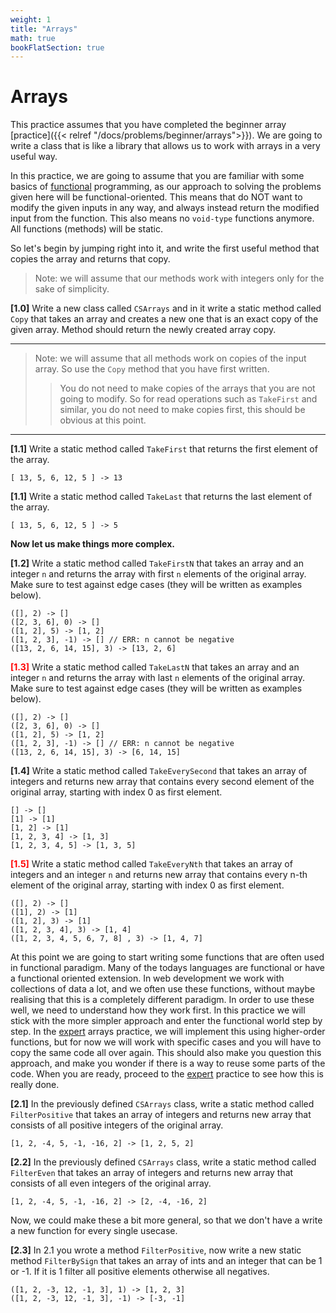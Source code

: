 ```yaml
---
weight: 1
title: "Arrays"
math: true
bookFlatSection: true
---
```


# Arrays

This practice assumes that you have completed the beginner array [practice]({{< relref "/docs/problems/beginner/arrays">}}). We are going to write a class that is like a library that allows us to work with arrays in a very useful way.

In this practice, we are going to assume that you are familiar with some basics of [functional]() programming, as our approach to solving the problems given here will be functional-oriented. This means that do NOT want to modify the given inputs in any way, and always instead return the modified input from the function. This also means no `void-type` functions anymore. All functions (methods) will be static.

So let's begin by jumping right into it, and write the first useful method that copies the array and returns that copy.

> Note: we will assume that our methods work with integers only for the sake of simplicity.

**[1.0]** Write a new class called `CSArrays` and in it write a static method called `Copy` that takes an array and creates a new one that is an exact copy of the given array. Method should return the newly created array copy.

---

> Note: we will assume that all methods work on copies of the input array. So use the `Copy` method that you have first written.
>
> > You do not need to make copies of the arrays that you are not going to modify. So for read operations such as `TakeFirst` and similar, you do not need to make copies first, this should be obvious at this point.

---

**[1.1]** Write a static method called `TakeFirst` that returns the first element of the array.

```
[ 13, 5, 6, 12, 5 ] -> 13
```

**[1.1]** Write a static method called `TakeLast` that returns the last element of the array.

```
[ 13, 5, 6, 12, 5 ] -> 5
```

**Now let us make things more complex.**

**[1.2]** Write a static method called `TakeFirstN` that takes an array and an integer `n` and returns the array with first `n` elements of the original array. Make sure to test against edge cases (they will be written as examples below).

```
([], 2) -> []
([2, 3, 6], 0) -> []
([1, 2], 5) -> [1, 2]
([1, 2, 3], -1) -> [] // ERR: n cannot be negative
([13, 2, 6, 14, 15], 3) -> [13, 2, 6]
```

<span style="color:red">**[1.3]**</span> Write a static method called `TakeLastN` that takes an array and an integer `n` and returns the array with last `n` elements of the original array. Make sure to test against edge cases (they will be written as examples below).

```
([], 2) -> []
([2, 3, 6], 0) -> []
([1, 2], 5) -> [1, 2]
([1, 2, 3], -1) -> [] // ERR: n cannot be negative
([13, 2, 6, 14, 15], 3) -> [6, 14, 15]
```

**[1.4]** Write a static method called `TakeEverySecond` that takes an array of integers and returns new array that contains every second element of the original array, starting with index 0 as first element.

```
[] -> []
[1] -> [1]
[1, 2] -> [1]
[1, 2, 3, 4] -> [1, 3]
[1, 2, 3, 4, 5] -> [1, 3, 5]
```

<span style="color:red">**[1.5]**</span> Write a static method called `TakeEveryNth` that takes an array of integers and an integer `n` and returns new array that contains every n-th element of the original array, starting with index 0 as first element.

```
([], 2) -> []
([1], 2) -> [1]
([1, 2], 3) -> [1]
([1, 2, 3, 4], 3) -> [1, 4]
([1, 2, 3, 4, 5, 6, 7, 8] , 3) -> [1, 4, 7]
```

At this point we are going to start writing some functions that are often used in functional paradigm. Many of the todays languages are functional or have a functional oriented extension. In web development we work with collections of data a lot, and we often use these functions, without maybe realising that this is a completely different paradigm. In order to use these well, we need to understand how they work first. In this practice we will stick with the more simpler approach and enter the functional world step by step. In the [expert]() arrays practice, we will implement this using higher-order functions, but for now we will work with specific cases and you will have to copy the same code all over again. This should also make you question this approach, and make you wonder if there is a way to reuse some parts of the code. When you are ready, proceed to the [expert]() practice to see how this is really done.

**[2.1]** In the previously defined `CSArrays` class, write a static method called `FilterPositive` that takes an array of integers and returns new array that consists of all positive integers of the original array.

```
[1, 2, -4, 5, -1, -16, 2] -> [1, 2, 5, 2]
```

**[2.2]** In the previously defined `CSArrays` class, write a static method called `FilterEven` that takes an array of integers and returns new array that consists of all even integers of the original array.

```
[1, 2, -4, 5, -1, -16, 2] -> [2, -4, -16, 2]
```

Now, we could make these a bit more general, so that we don't have a write a new function for every single usecase.

**[2.3]** In 2.1 you wrote a method `FilterPositive`, now write a new static method `FilterBySign` that takes an array of ints and an integer that can be 1 or -1. If it is 1 filter all positive elements otherwise all negatives.

```
([1, 2, -3, 12, -1, 3], 1) -> [1, 2, 3]
([1, 2, -3, 12, -1, 3], -1) -> [-3, -1]
```

